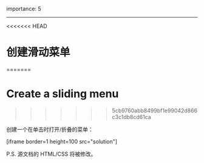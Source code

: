 importance: 5

---

<<<<<<< HEAD
# 创建滑动菜单
=======
# Create a sliding menu
>>>>>>> 5cb9760abb8499bf1e99042d866c3c1db8cd61ca

创建一个在单击时打开/折叠的菜单：

[iframe border=1 height=100 src="solution"]

P.S. 源文档的 HTML/CSS 将被修改。

